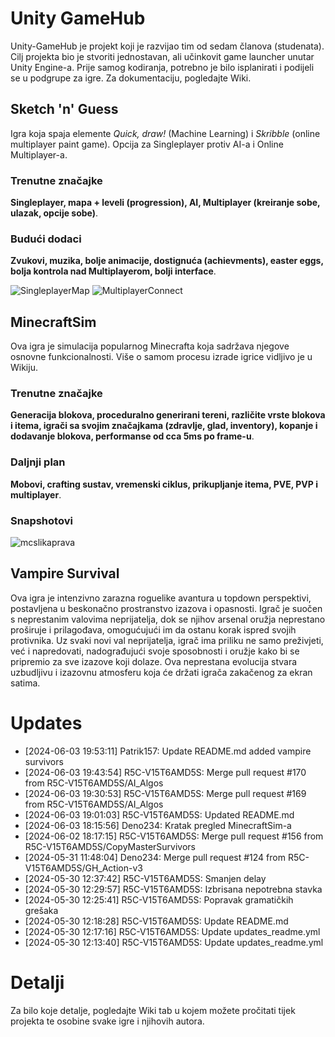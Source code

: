 # Unity GameHub
Unity-GameHub je projekt koji je razvijao tim od sedam članova (studenata). Cilj projekta bio je stvoriti jednostavan, ali učinkovit game launcher unutar Unity Engine-a. 
Prije samog kodiranja, potrebno je bilo isplanirati i podijeli se u podgrupe za igre. Za dokumentaciju, pogledajte Wiki.

## Sketch 'n' Guess
Igra koja spaja elemente *Quick, draw!* (Machine Learning) i *Skribble* (online multiplayer paint game). Opcija za Singleplayer protiv AI-a i Online Multiplayer-a.

### Trenutne značajke
**Singleplayer, mapa + leveli (progression), AI, Multiplayer (kreiranje sobe, ulazak, opcije sobe)**.

### Budući dodaci
**Zvukovi, muzika, bolje animacije, dostignuća (achievments), easter eggs, bolja kontrola nad Multiplayerom, bolji interface**.

![SingleplayerMap](https://github.com/R5C-V15T6AMD5S/Unity-GameHub/assets/91406500/5b16a9cf-3d06-49f1-b9a3-f55b2299c083)
![MultiplayerConnect](https://github.com/R5C-V15T6AMD5S/Unity-GameHub/assets/91406500/8b05629e-56be-4b6a-81ed-a1968ea3f3e3)

## MinecraftSim
Ova igra je simulacija popularnog Minecrafta koja sadržava njegove osnovne funkcionalnosti. Više o samom procesu izrade igrice vidljivo je u Wikiju.

### Trenutne značajke
**Generacija blokova, proceduralno generirani tereni, različite vrste blokova i itema, igrači sa svojim značajkama (zdravlje, glad, inventory), kopanje i dodavanje blokova, performanse od cca 5ms po frame-u**.

### Daljnji plan
**Mobovi, crafting sustav, vremenski ciklus, prikupljanje itema, PVE, PVP i multiplayer**. 

### Snapshotovi
![mcslikaprava](https://github.com/R5C-V15T6AMD5S/Unity-GameHub/assets/98615170/e80f984a-4a16-46d7-801d-105a7e0bad6c)


## Vampire Survival
Ova igra je intenzivno zarazna roguelike avantura u topdown perspektivi, postavljena u beskonačno prostranstvo izazova i opasnosti. Igrač je suočen s neprestanim valovima neprijatelja, dok se njihov arsenal oružja neprestano proširuje i prilagođava, omogućujući im da ostanu korak ispred svojih protivnika.
Uz svaki novi val neprijatelja, igrač ima priliku ne samo preživjeti, već i napredovati, nadograđujući svoje sposobnosti i oružje kako bi se pripremio za sve izazove koji dolaze. Ova neprestana evolucija stvara uzbudljivu i izazovnu atmosferu koja će držati igrača zakačenog za ekran satima.


# Updates
- [2024-06-03 19:53:11] Patrik157: Update README.md added vampire survivors
- [2024-06-03 19:43:54] R5C-V15T6AMD5S: Merge pull request #170 from R5C-V15T6AMD5S/AI_Algos
- [2024-06-03 19:30:53] R5C-V15T6AMD5S: Merge pull request #169 from R5C-V15T6AMD5S/AI_Algos
- [2024-06-03 19:01:03] R5C-V15T6AMD5S: Updated README.md
- [2024-06-03 18:15:56] Deno234: Kratak pregled MinecraftSim-a
- [2024-06-02 18:17:15] R5C-V15T6AMD5S: Merge pull request #156 from R5C-V15T6AMD5S/CopyMasterSurvivors
- [2024-05-31 11:48:04] Deno234: Merge pull request #124 from R5C-V15T6AMD5S/GH_Action-v3
- [2024-05-30 12:37:42] R5C-V15T6AMD5S: Smanjen delay
- [2024-05-30 12:29:57] R5C-V15T6AMD5S: Izbrisana nepotrebna stavka
- [2024-05-30 12:25:41] R5C-V15T6AMD5S: Popravak gramatičkih grešaka 
- [2024-05-30 12:18:28] R5C-V15T6AMD5S: Update README.md
- [2024-05-30 12:17:16] R5C-V15T6AMD5S: Update updates_readme.yml
- [2024-05-30 12:13:40] R5C-V15T6AMD5S: Update updates_readme.yml


# Detalji
Za bilo koje detalje, pogledajte Wiki tab u kojem možete pročitati tijek projekta te osobine svake igre i njihovih autora.
